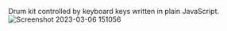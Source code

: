 Drum kit controlled by keyboard keys written in plain JavaScript.
![Screenshot 2023-03-06 151056](https://user-images.githubusercontent.com/86803100/223219783-a904ff5c-6335-4d81-9b88-0465755693d6.png)
